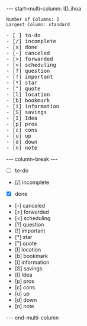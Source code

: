
--- start-multi-column: ID_ihoa
```column-settings
Number of Columns: 2
Largest Column: standard
```
<pre>
- [ ] to-do
- [/] incomplete
- [x] done
- [-] canceled
- [>] forwarded
- [<] scheduling
- [?] question
- [!] important
- [*] star
- ["] quote
- [l] location
- [b] bookmark
- [i] information
- [S] savings 
- [I] Idea
- [p] pros
- [c] cons
- [u] up
- [d] down
- [n] note
</pre>

--- column-break ---

- [ ] to-do
- [/] incomplete
- [x] done
- [-] canceled
- [>] forwarded
- [<] scheduling
- [?] question
- [!] important
- [*] star
- ["] quote
- [l] location
- [b] bookmark
- [i] information
- [S] savings 
- [I] Idea
- [p] pros
- [c] cons
- [u] up
- [d] down
- [n] note

--- end-multi-column




